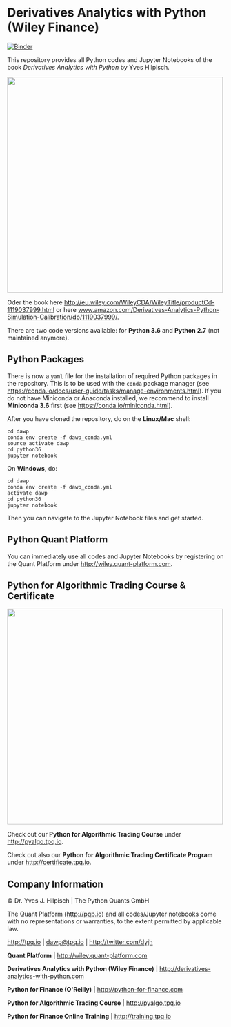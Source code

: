 # Derivatives Analytics with Python (Wiley Finance)

[![Binder](https://mybinder.org/badge_logo.svg)](https://mybinder.org/v2/gh/yhilpisch/dawp/master)

This repository provides all Python codes and Jupyter Notebooks of the book _Derivatives Analytics with Python_ by Yves Hilpisch.

<img src="http://hilpisch.com/images/derivatives_analytics_front.jpg" width="500">

Oder the book here http://eu.wiley.com/WileyCDA/WileyTitle/productCd-1119037999.html or here www.amazon.com/Derivatives-Analytics-Python-Simulation-Calibration/dp/1119037999/.

There are two code versions available: for **Python 3.6** and **Python 2.7** (not maintained anymore).

## Python Packages

There is now a `yaml` file for the installation of required Python packages in the repository. This is to be used with the `conda` package manager (see https://conda.io/docs/user-guide/tasks/manage-environments.html). If you do not have Miniconda or Anaconda installed, we recommend to install **Miniconda 3.6** first (see https://conda.io/miniconda.html).

After you have cloned the repository, do on the **Linux/Mac** shell:

    cd dawp
    conda env create -f dawp_conda.yml
    source activate dawp
    cd python36
    jupyter notebook

On **Windows**, do:

    cd dawp
    conda env create -f dawp_conda.yml
    activate dawp
    cd python36
    jupyter notebook

Then you can navigate to the Jupyter Notebook files and get started.

## Python Quant Platform

You can immediately use all codes and Jupyter Notebooks by registering on the Quant Platform under http://wiley.quant-platform.com.

## Python for Algorithmic Trading Course & Certificate

<img src="http://hilpisch.com/images/finaince_visual_low.png" width="500">

Check out our **Python for Algorithmic Trading Course** under http://pyalgo.tpq.io.

Check out also our **Python for Algorithmic Trading Certificate Program** under http://certificate.tpq.io.


## Company Information

© Dr. Yves J. Hilpisch \| The Python Quants GmbH

The Quant Platform (http://pqp.io) and all codes/Jupyter notebooks come with no representations or warranties, to the extent permitted by applicable law.

http://tpq.io \| dawp@tpq.io \|
http://twitter.com/dyjh

**Quant Platform** \| http://wiley.quant-platform.com

**Derivatives Analytics with Python (Wiley Finance)** \|
http://derivatives-analytics-with-python.com

**Python for Finance (O'Reilly)** \|
http://python-for-finance.com

**Python for Algorithmic Trading Course** \|
http://pyalgo.tpq.io

**Python for Finance Online Training** \|
http://training.tpq.io
